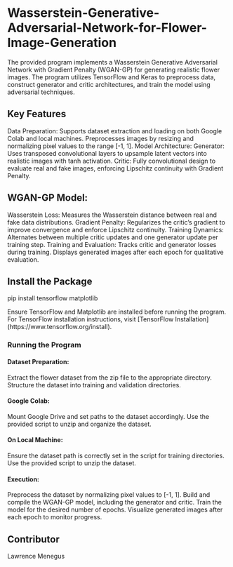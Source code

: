 # Wasserstein-Generative-Adversarial-Network-for-Flower-Image-Generation
<p>The provided program implements a Wasserstein Generative Adversarial Network with Gradient Penalty (WGAN-GP) for generating realistic flower images. The program utilizes TensorFlow and Keras to preprocess data, construct generator and critic architectures, and train the model using adversarial techniques.</p>

## Key Features
Data Preparation:
Supports dataset extraction and loading on both Google Colab and local machines.
Preprocesses images by resizing and normalizing pixel values to the range [-1, 1].
Model Architecture:
Generator: Uses transposed convolutional layers to upsample latent vectors into realistic images with tanh activation.
Critic: Fully convolutional design to evaluate real and fake images, enforcing Lipschitz continuity with Gradient Penalty.
## WGAN-GP Model:
Wasserstein Loss: Measures the Wasserstein distance between real and fake data distributions.
Gradient Penalty: Regularizes the critic’s gradient to improve convergence and enforce Lipschitz continuity.
Training Dynamics: Alternates between multiple critic updates and one generator update per training step.
Training and Evaluation:
Tracks critic and generator losses during training.
Displays generated images after each epoch for qualitative evaluation.

## Install the Package
pip install tensorflow matplotlib
<p>Ensure TensorFlow and Matplotlib are installed before running the program. For TensorFlow installation instructions, visit [TensorFlow Installation](https://www.tensorflow.org/install).</p>

### Running the Program
#### Dataset Preparation:
Extract the flower dataset from the zip file to the appropriate directory.
Structure the dataset into training and validation directories.
####  Google Colab:
Mount Google Drive and set paths to the dataset accordingly.
Use the provided script to unzip and organize the dataset.
#### On Local Machine:
Ensure the dataset path is correctly set in the script for training directories.
Use the provided script to unzip the dataset.
#### Execution:
Preprocess the dataset by normalizing pixel values to [-1, 1].
Build and compile the WGAN-GP model, including the generator and critic.
Train the model for the desired number of epochs.
Visualize generated images after each epoch to monitor progress.

## Contributor
<p>Lawrence Menegus</p>
